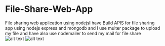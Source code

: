 # File-Share-Web-App
File sharing web application using nodejsI have Build APIS for file sharing app using nodejs express and mongodb and I use multer package to upload my file and have also use nodemailer to send my mail for file share
![alt text](https://i.ibb.co/GpDLJmF/fileshare.png)
![alt text](https://i.ibb.co/KxzLZQQ/f.png)

